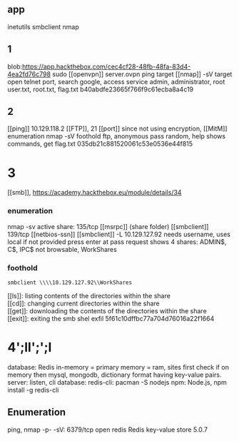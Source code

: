## app
inetutils
smbclient
nmap
## 1
blob:https://app.hackthebox.com/cec4cf28-48fb-48fa-83d4-4ea2fd76c798
sudo [[openvpn]] server.ovpn
ping target
[[nmap]] -sV target
open telnet port, search google, access service
admin, administrator, root
user.txt, root.txt, flag.txt
b40abdfe23665f766f9c61ecba8a4c19

## 2
[[ping]] 10.129.118.2
[[FTP]], 21 [[port]] since not using encryption, [[MitM]]
enumeration nmap -sV
foothold ftp, anonymous pass random, help shows commands, get flag.txt
035db21c881520061c53e0536e44f815

# 3
[[smb]], https://academy.hackthebox.eu/module/details/34
### enumeration
nmap -sv
active share:
135/tcp [[msrpc]] (share folder) [[smbclient]]
139/tcp [[netbios-ssn]]
[[smbclient]] -L 10.129.127.92 needs username, uses local if not provided
press enter at pass request
shows 4 shares: ADMIN\$, C\$, IPC\$ not browsable, WorkShares
### foothold
```
smbclient \\\\10.129.127.92\\WorkShares 
```
[[ls]]: listing contents of the directories within the share  
[[cd]]: changing current directories within the share  
[[get]]: downloading the contents of the directories within the share  
[[exit]]: exiting the smb shel
exfil 5f61c10dffbc77a704d76016a22f1664

# 4';ll';';l
database: Redis in-memory = primary memory = ram, sites first check if on memory then mysql, mongodb, dictionary format having key-value pairs. server: listen, cli database:
redis-cli: pacman -S nodejs npm: Node.js, npm install -g redis-cli
## Enumeration
ping, nmap -p- -sV: 6379/tcp open  redis   Redis key-value store 5.0.7
